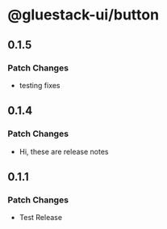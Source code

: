 # @gluestack-ui/button

## 0.1.5

### Patch Changes

- testing fixes

## 0.1.4

### Patch Changes

- Hi, these are release notes

## 0.1.1

### Patch Changes

- Test Release
